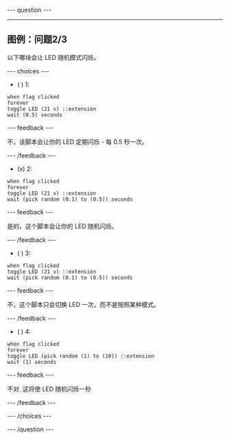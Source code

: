 \--- question ---

---

## 图例：问题2/3

以下哪块会让 LED 随机模式闪烁。

\--- choices ---

- ( ) 1:

```blocks3
when flag clicked
forever
toggle LED (21 v) ::extension
wait (0.5) seconds
```

\--- feedback ---

不，该脚本会让你的 LED 定期闪烁 - 每 0.5 秒一次。

\--- /feedback ---

- (x) 2:

```blocks3
when flag clicked
forever
toggle LED (21 v) ::extension
wait (pick random (0.1) to (0.5)) seconds
```

\--- feedback ---

是的，这个脚本会让你的 LED 随机闪烁。

\--- /feedback ---

- ( ) 3:

```blocks3
when flag clicked
toggle LED (21 v) ::extension
wait (pick random (0.1) to (0.5)) seconds
```

\--- feedback ---

不，这个脚本只会切换 LED 一次，而不是按照某种模式。

\--- /feedback ---

- ( ) 4:

```blocks3
when flag clicked
forever
toggle LED (pick random (1) to (10)) ::extension
wait (1) seconds
```

\--- feedback ---

不对. 这将使 LED 随机闪烁一秒

\--- /feedback ---

\--- /choices ---

\--- /question ---
